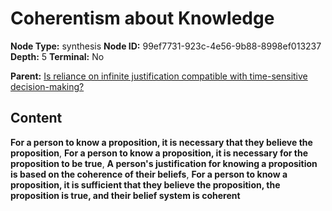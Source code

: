 # Coherentism about Knowledge

**Node Type:** synthesis
**Node ID:** 99ef7731-923c-4e56-9b88-8998ef013237
**Depth:** 5
**Terminal:** No

**Parent:** [Is reliance on infinite justification compatible with time-sensitive decision-making?](is-reliance-on-infinite-justification-compatible-with-time-sensitive-decision-making-antithesis-89eaeb81-6c85-4f4b-9510-060d18309bee.md)

## Content

**For a person to know a proposition, it is necessary that they believe the proposition**, **For a person to know a proposition, it is necessary for the proposition to be true**, **A person's justification for knowing a proposition is based on the coherence of their beliefs**, **For a person to know a proposition, it is sufficient that they believe the proposition, the proposition is true, and their belief system is coherent**
